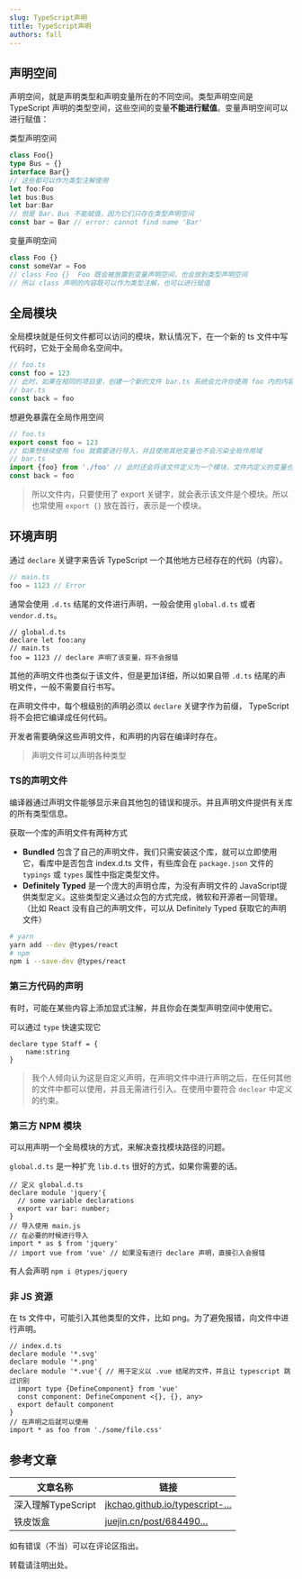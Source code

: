 ```yaml
---
slug: TypeScript声明
title: TypeScript声明
authors: fall
---
```


## 声明空间

声明空间，就是声明类型和声明变量所在的不同空间。类型声明空间是 TypeScript 声明的类型空间，这些空间的变量**不能进行赋值**。变量声明空间可以进行赋值：

类型声明空间

```ts
class Foo{}
type Bus = {}
interface Bar{}
// 这些都可以作为类型注解使用
let foo:Foo
let bus:Bus
let bar:Bar
// 但是 Bar、Bus 不能赋值，因为它们只存在类型声明空间
const bar = Bar // error: cannot find name 'Bar'
```

变量声明空间

```ts
class Foo {}
const someVar = Foo
// class Foo {}  Foo 既会被放置到变量声明空间，也会放到类型声明空间
// 所以 class 声明的内容既可以作为类型注解，也可以进行赋值
```

## 全局模块

全局模块就是任何文件都可以访问的模块，默认情况下，在一个新的 ts 文件中写代码时，它处于全局命名空间中。

```ts
// foo.ts
const foo = 123
// 此时，如果在相同的项目里，创建一个新的文件 bar.ts 系统会允许你使用 foo 内的内容
// bar.ts
const back = foo
```

想避免暴露在全局作用空间

```ts
// foo.ts
export const foo = 123
// 如果想继续使用 foo 就需要进行导入，并且使用其他变量也不会污染全局作用域
// bar.ts
import {foo} from './foo' // 此时还会将该文件定义为一个模块，文件内定义的变量也不会污染全局空间
const back = foo
```

> 所以文件内，只要使用了 export 关键字，就会表示该文件是个模块。所以也常使用 `export {}` 放在首行，表示是一个模块。

## 环境声明

通过 `declare` 关键字来告诉 TypeScript 一个其他地方已经存在的代码（内容）。

```ts
// main.ts
foo = 1123 // Error
```

通常会使用 `.d.ts` 结尾的文件进行声明，一般会使用 `global.d.ts` 或者 `vendor.d.ts`。

```
// global.d.ts
declare let foo:any
// main.ts
foo = 1123 // declare 声明了该变量，将不会报错

```

其他的声明文件也类似于该文件，但是更加详细，所以如果自带 `.d.ts` 结尾的声明文件，一般不需要自行书写。

在声明文件中，每个根级别的声明必须以 `declare` 关键字作为前缀， TypeScript 将不会把它编译成任何代码。

开发者需要确保这些声明文件，和声明的内容在编译时存在。

> 声明文件可以声明各种类型

### TS的声明文件

编译器通过声明文件能够显示来自其他包的错误和提示。并且声明文件提供有关库的所有类型信息。

获取一个库的声明文件有两种方式

- **Bundled** 包含了自己的声明文件，我们只需安装这个库，就可以立即使用它，看库中是否包含 index.d.ts 文件，有些库会在 `package.json` 文件的 `typings` 或 `types` 属性中指定类型文件。
- **Definitely Typed** 是一个庞大的声明仓库，为没有声明文件的 JavaScript提供类型定义。这些类型定义通过众包的方式完成，微软和开源者一同管理。（比如 React 没有自己的声明文件，可以从 Definitely Typed 获取它的声明文件）

```bash
# yarn 
yarn add --dev @types/react
# npm 
npm i --save-dev @types/react
```

### 第三方代码的声明

有时，可能在某些内容上添加显式注解，并且你会在类型声明空间中使用它。

可以通过 `type` 快速实现它

```
declare type Staff = {
	name:string
}
```

> 我个人倾向认为这是自定义声明，在声明文件中进行声明之后，在任何其他的文件中都可以使用，并且无需进行引入。在使用中要符合 `declear` 中定义的约束。

### 第三方 NPM 模块

可以用声明一个全局模块的方式，来解决查找模块路径的问题。

`global.d.ts` 是一种扩充 `lib.d.ts` 很好的方式，如果你需要的话。

```
// 定义 global.d.ts
declare module 'jquery'{
  // some variable declarations
  export var bar: number;
}
// 导入使用 main.js
// 在必要的时候进行导入
import * as $ from 'jquery'
// import vue from 'vue' // 如果没有进行 declare 声明，直接引入会报错
```

有人会声明 `npm i @types/jquery`

### 非 JS 资源

在 ts 文件中，可能引入其他类型的文件，比如 png。为了避免报错，向文件中进行声明。

```
// index.d.ts
declare module '*.svg'
declare module '*.png'
declare module '*.vue'{ // 用于定义以 .vue 结尾的文件，并且让 typescript 跳过识别
  import type {DefineComponent} from 'vue'
  const component: DefineComponent <{}, {}, any>
  export default component
}
// 在声明之后就可以使用
import * as foo from './some/file.css'
```

## 参考文章

| 文章名称           | 链接                                                         |
| ------------------ | ------------------------------------------------------------ |
| 深入理解TypeScript | [jkchao.github.io/typescript-…](https://link.juejin.cn?target=https%3A%2F%2Fjkchao.github.io%2Ftypescript-book-chinese%2F) |
| 铁皮饭盒           | [juejin.cn/post/684490…](https://juejin.cn/post/6844903993727008776) |

如有错误（不当）可以在评论区指出。

转载请注明出处。

